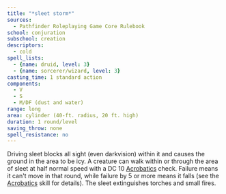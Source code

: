 ```yaml
---
title: "*sleet storm*"
sources:
  - Pathfinder Roleplaying Game Core Rulebook
school: conjuration
subschool: creation
descriptors:
  - cold
spell_lists:
  - {name: druid, level: 3}
  - {name: sorcerer/wizard, level: 3}
casting_time: 1 standard action
components:
  - V
  - S
  - M/DF (dust and water)
range: long
area: cylinder (40-ft. radius, 20 ft. high)
duration: 1 round/level
saving_throw: none
spell_resistance: no
---
```


Driving sleet blocks all sight (even darkvision) within it and causes the ground in the area to be icy. A creature can walk within or through the area of sleet at half normal speed with a DC 10 [Acrobatics](/skills/acrobatics/) check. Failure means it can't move in that round, while failure by 5 or more means it falls (see the [Acrobatics](/skills/acrobatics/) skill for details).
The sleet extinguishes torches and small fires.

